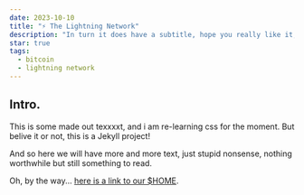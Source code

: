 ```yaml
---
date: 2023-10-10
title: "⚡️ The Lightning Network"
description: "In turn it does have a subtitle, hope you really like it, because it is what it is and this is a wide container"
star: true
tags:
  - bitcoin
  - lightning network
---
```


<div class="wrapper mt-2">
    <h2 class="h3 font-italic">Intro.</h2>
    <p>
        This is some made out texxxxt, and i am re-learning css for the moment.
        But belive it or not, this is a Jekyll project!
    </p>       
    <p>
        And so here we will have more and more text, just stupid nonsense, nothing worthwhile but still something
        to read.
    </p>
    <p>Oh, by the way... <a href="/">here is a link to our $HOME</a>.</p>
    <!-- <hr> -->

</div>
